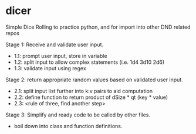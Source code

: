 # dicer
Simple Dice Rolling to practice python, and for import into other DND related repos

Stage 1: Receive and validate user input.
* 1.1: prompt user input, store in variable
* 1.2: split input to allow complex statements (i.e. 1d4 3d10 2d6)
* 1.3: validate input using regex

Stage 2: return appropriate random values based on validated user input.
* 2.1: split input list further into k:v pairs to aid computation
* 2.2: define function to return product of dSize * qt (key * value)
* 2.3: <rule of three, find another step>

Stage 3: Simplify and ready code to be called by other files.
* boil down into class and function definitions.
